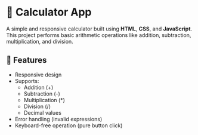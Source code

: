 # 🧮 Calculator App

A simple and responsive calculator built using **HTML**, **CSS**, and **JavaScript**. This project performs basic arithmetic operations like addition, subtraction, multiplication, and division.

## 🔧 Features

- Responsive design
- Supports:
  - Addition (+)
  - Subtraction (-)
  - Multiplication (*)
  - Division (/)
  - Decimal values
- Error handling (invalid expressions)
- Keyboard-free operation (pure button click)
